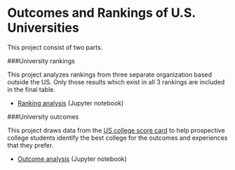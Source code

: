 # Outcomes and Rankings of U.S. Universities

This project consist of two parts.

###University rankings

This project analyzes rankings from three separate organization based outside the US. 
Only those results which exist in all 3 rankings are included in the final table.

- [Ranking analysis](https://github.com/dbricare/CollegeOutcomes/blob/master/RankingsAnalysis.ipynb) (Jupyter notebook)

###University outcomes

This project draws data from the [US college score card](https://collegescorecard.ed.gov/data/) to help prospective college students identify the best college for the outcomes and experiences that they prefer.

- [Outcome analysis](https://github.com/dbricare/CollegeOutcomes/blob/master/OutcomesAnalysis.ipynb) (Jupyter notebook)
